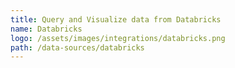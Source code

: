 ```yaml
---
title: Query and Visualize data from Databricks
name: Databricks
logo: /assets/images/integrations/databricks.png
path: /data-sources/databricks
---
```

